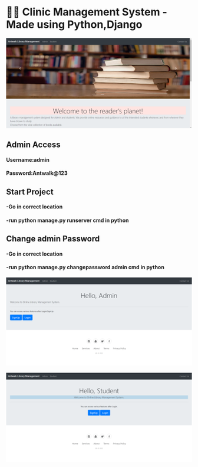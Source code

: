 # 👨‍⚕️ Clinic Management System - Made using Python,Django
![This is an image](.\Screenshots\1.png)



## Admin Access
#### Username:admin
#### Password:Antwalk@123

## Start Project
#### -Go in correct location
#### -run python manage.py runserver cmd in python

## Change admin Password
#### -Go in correct location
#### -run python manage.py changepassword admin cmd in python
![This is an image](.\Screenshots\2.png)

![This is an image](.\Screenshots\3.png)
